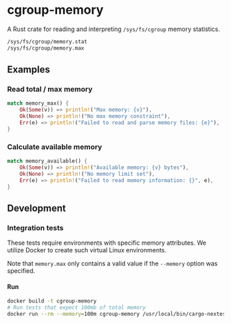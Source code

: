 # cgroup-memory

A Rust crate for reading and interpreting `/sys/fs/cgroup` memory statistics.

```bash
/sys/fs/cgroup/memory.stat
/sys/fs/cgroup/memory.max
```

## Examples

### Read total / max memory
```rust
match memory_max() {
    Ok(Some(v)) => println!("Max memory: {v}"),
    Ok(None) => println!("No max memory constraint"),
    Err(e) => println!("Failed to read and parse memory files: {e}"),
}
```

### Calculate available memory
```rust
match memory_available() {
    Ok(Some(v)) => println!("Available memory: {v} bytes"),
    Ok(None) => println!("No memory limit set"),
    Err(e) => println!("Failed to read memory information: {}", e),
}
```

## Development

### Integration tests
These tests require environments with specific memory attributes. We utilize Docker to create such virtual Linux environments.

Note that `memory.max` only contains a valid value if the `--memory` option was specified.

#### Run
```bash
docker build -t cgroup-memory
# Run tests that expect 100mb of total memory
docker run --rm --memory=100m cgroup-memory /usr/local/bin/cargo-nextest ntr --archive-file test_memory_max_100m.tar.zst --workspace-remap . --no-capture
```